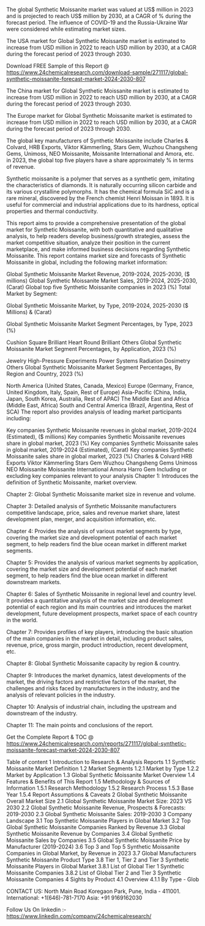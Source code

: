 The global Synthetic Moissanite market was valued at US$ million in 2023 and is projected to reach US$ million by 2030, at a CAGR of % during the forecast period. The influence of COVID-19 and the Russia-Ukraine War were considered while estimating market sizes.

The USA market for Global Synthetic Moissanite market is estimated to increase from USD million in 2022 to reach USD million by 2030, at a CAGR during the forecast period of 2023 through 2030.

Download FREE Sample of this Report @ https://www.24chemicalresearch.com/download-sample/271117/global-synthetic-moissanite-forecast-market-2024-2030-807

The China market for Global Synthetic Moissanite market is estimated to increase from USD million in 2022 to reach USD million by 2030, at a CAGR during the forecast period of 2023 through 2030.

The Europe market for Global Synthetic Moissanite market is estimated to increase from USD million in 2022 to reach USD million by 2030, at a CAGR during the forecast period of 2023 through 2030.

The global key manufacturers of Synthetic Moissanite include Charles & Colvard, HRB Exports, Viktor Kämmerling, Stars Gem, Wuzhou Changsheng Gems, Unimoss, NEO Moissanite, Moissanite International and Amora, etc. in 2023, the global top five players have a share approximately % in terms of revenue.

Synthetic moissanite is a polymer that serves as a synthetic gem, imitating the characteristics of diamonds. It is naturally occurring silicon carbide and its various crystalline polymorphs. It has the chemical formula SiC and is a rare mineral, discovered by the French chemist Henri Moissan in 1893. It is useful for commercial and industrial applications due to its hardness, optical properties and thermal conductivity.

This report aims to provide a comprehensive presentation of the global market for Synthetic Moissanite, with both quantitative and qualitative analysis, to help readers develop business/growth strategies, assess the market competitive situation, analyze their position in the current marketplace, and make informed business decisions regarding Synthetic Moissanite. This report contains market size and forecasts of Synthetic Moissanite in global, including the following market information:

Global Synthetic Moissanite Market Revenue, 2019-2024, 2025-2030, ($ millions)
Global Synthetic Moissanite Market Sales, 2019-2024, 2025-2030, (Carat)
Global top five Synthetic Moissanite companies in 2023 (%)
Total Market by Segment:

Global Synthetic Moissanite Market, by Type, 2019-2024, 2025-2030 ($ Millions) & (Carat)

Global Synthetic Moissanite Market Segment Percentages, by Type, 2023 (%)

Cushion
Square Brilliant
Heart
Round Brilliant
Others
Global Synthetic Moissanite Market Segment Percentages, by Application, 2023 (%)

Jewelry
High-Pressure Experiments
Power Systems
Radiation Dosimetry
Others
Global Synthetic Moissanite Market Segment Percentages, By Region and Country, 2023 (%)

North America (United States, Canada, Mexico)
Europe (Germany, France, United Kingdom, Italy, Spain, Rest of Europe)
Asia-Pacific (China, India, Japan, South Korea, Australia, Rest of APAC)
The Middle East and Africa (Middle East, Africa)
South and Central America (Brazil, Argentina, Rest of SCA)
The report also provides analysis of leading market participants including:

Key companies Synthetic Moissanite revenues in global market, 2019-2024 (Estimated), ($ millions)
Key companies Synthetic Moissanite revenues share in global market, 2023 (%)
Key companies Synthetic Moissanite sales in global market, 2019-2024 (Estimated), (Carat)
Key companies Synthetic Moissanite sales share in global market, 2023 (%)
Charles & Colvard
HRB Exports
Viktor Kämmerling
Stars Gem
Wuzhou Changsheng Gems
Unimoss
NEO Moissanite
Moissanite International
Amora
Harro Gem
Including or excluding key companies relevant to your analysis
Chapter 1: Introduces the definition of Synthetic Moissanite, market overview.

Chapter 2: Global Synthetic Moissanite market size in revenue and volume.

Chapter 3: Detailed analysis of Synthetic Moissanite manufacturers competitive landscape, price, sales and revenue market share, latest development plan, merger, and acquisition information, etc.

Chapter 4: Provides the analysis of various market segments by type, covering the market size and development potential of each market segment, to help readers find the blue ocean market in different market segments.

Chapter 5: Provides the analysis of various market segments by application, covering the market size and development potential of each market segment, to help readers find the blue ocean market in different downstream markets.

Chapter 6: Sales of Synthetic Moissanite in regional level and country level. It provides a quantitative analysis of the market size and development potential of each region and its main countries and introduces the market development, future development prospects, market space of each country in the world.

Chapter 7: Provides profiles of key players, introducing the basic situation of the main companies in the market in detail, including product sales, revenue, price, gross margin, product introduction, recent development, etc.

Chapter 8: Global Synthetic Moissanite capacity by region & country.

Chapter 9: Introduces the market dynamics, latest developments of the market, the driving factors and restrictive factors of the market, the challenges and risks faced by manufacturers in the industry, and the analysis of relevant policies in the industry.

Chapter 10: Analysis of industrial chain, including the upstream and downstream of the industry.

Chapter 11: The main points and conclusions of the report.

Get the Complete Report & TOC @ https://www.24chemicalresearch.com/reports/271117/global-synthetic-moissanite-forecast-market-2024-2030-807

Table of content
1 Introduction to Research & Analysis Reports
1.1 Synthetic Moissanite Market Definition
1.2 Market Segments
1.2.1 Market by Type
1.2.2 Market by Application
1.3 Global Synthetic Moissanite Market Overview
1.4 Features & Benefits of This Report
1.5 Methodology & Sources of Information
1.5.1 Research Methodology
1.5.2 Research Process
1.5.3 Base Year
1.5.4 Report Assumptions & Caveats
2 Global Synthetic Moissanite Overall Market Size
2.1 Global Synthetic Moissanite Market Size: 2023 VS 2030
2.2 Global Synthetic Moissanite Revenue, Prospects & Forecasts: 2019-2030
2.3 Global Synthetic Moissanite Sales: 2019-2030
3 Company Landscape
3.1 Top Synthetic Moissanite Players in Global Market
3.2 Top Global Synthetic Moissanite Companies Ranked by Revenue
3.3 Global Synthetic Moissanite Revenue by Companies
3.4 Global Synthetic Moissanite Sales by Companies
3.5 Global Synthetic Moissanite Price by Manufacturer (2019-2024)
3.6 Top 3 and Top 5 Synthetic Moissanite Companies in Global Market, by Revenue in 2023
3.7 Global Manufacturers Synthetic Moissanite Product Type
3.8 Tier 1, Tier 2 and Tier 3 Synthetic Moissanite Players in Global Market
3.8.1 List of Global Tier 1 Synthetic Moissanite Companies
3.8.2 List of Global Tier 2 and Tier 3 Synthetic Moissanite Companies
4 Sights by Product
4.1 Overview
4.1.1 By Type - Glob

CONTACT US:
North Main Road Koregaon Park, Pune, India - 411001.
International: +1(646)-781-7170
Asia: +91 9169162030

Follow Us On linkedin :- https://www.linkedin.com/company/24chemicalresearch/
